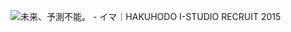 ![未来、予測不能。 - イマ｜HAKUHODO I-STUDIO RECRUIT 2015](https://user-images.githubusercontent.com/125845662/230802305-f76741a0-2b46-44e3-b5ca-b51dc35dccb1.png)
